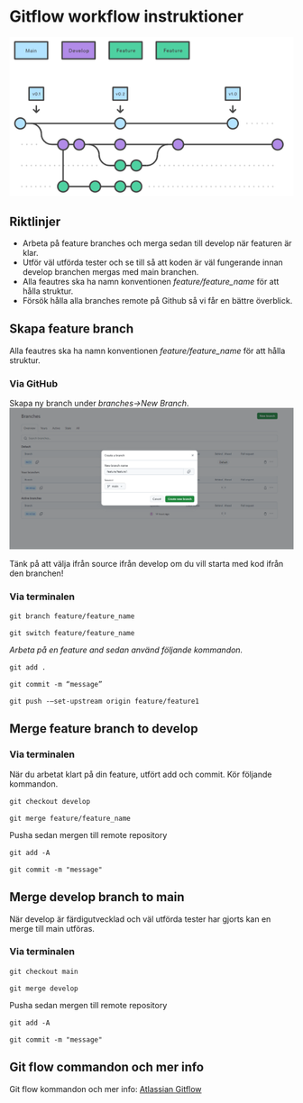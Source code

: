 # Gitflow workflow instruktioner
![Gitflow, main, develop, feature branches](src/GitWorkflow.png)

## Riktlinjer
- Arbeta på feature branches och merga sedan till develop när featuren är klar.
- Utför väl utförda tester och se till så att koden är väl fungerande innan develop branchen mergas med main branchen.
- Alla feautres ska ha namn konventionen *feature/feature_name* för att hålla struktur. 
- Försök hålla alla branches remote på Github så vi får en bättre överblick.

## Skapa feature branch

Alla feautres ska ha namn konventionen *feature/feature_name* för att hålla struktur. 

### Via GitHub
Skapa ny branch under *branches->New Branch*.
![GitHub, new branch](src/Newbranch.png)

Tänk på att välja ifrån source ifrån develop om du vill starta med kod ifrån den branchen!

### Via terminalen
```
git branch feature/feature_name
```
```
git switch feature/feature_name
```
*Arbeta på en feature and sedan använd följande kommandon.*
```
git add .
```
```
git commit -m “message”
```
```
git push -–set-upstream origin feature/feature1
```

## Merge feature branch to develop

### Via terminalen
När du arbetat klart på din feature, utfört add och commit. Kör följande kommandon.
```
git checkout develop
```
```
git merge feature/feature_name
```
Pusha sedan mergen till remote repository
```
git add -A
```
```
git commit -m "message"
```

## Merge develop branch to main

När develop är färdigutvecklad och väl utförda tester har gjorts kan en merge till main utföras.
### Via terminalen
```
git checkout main
```
```
git merge develop
```
Pusha sedan mergen till remote repository
```
git add -A
```
```
git commit -m "message"
```

## Git flow commandon och mer info

Git flow kommandon och mer info:
[Atlassian Gitflow](https://www.atlassian.com/git/tutorials/comparing-workflows/gitflow-workflow)